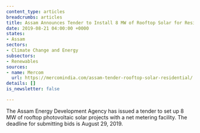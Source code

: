 ```yaml
---
content_type: articles
breadcrumbs: articles
title: Assam Announces Tender to Install 8 MW of Rooftop Solar for Residential Consumers
date: 2019-08-21 04:00:00 +0000
states:
- Assam
sectors:
- Climate Change and Energy
subsectors:
- Renewables
sources:
- name: Mercom
  url: https://mercomindia.com/assam-tender-rooftop-solar-residential/
details: []
is_newsletter: false

---
```

The Assam Energy Development Agency has issued a tender to set up 8 MW of rooftop photovoltaic solar projects with a net metering facility. The deadline for submitting bids is August 29, 2019.
